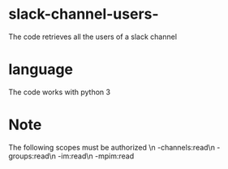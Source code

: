 # slack-channel-users-
The code retrieves all the users of a slack channel 
# language
The code works with python 3 
# Note 
The following scopes must be authorized \n 
-channels:read\n
-groups:read\n
-im:read\n
-mpim:read
